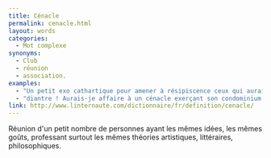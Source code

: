 ```yaml
---
title: Cénacle
permalink: cenacle.html
layout: words
categories:
  - Mot complexe
synonyms:
  - Club
  - réunion
  - association.
examples:
  - "Un petit exo cathartique pour amener à résipiscence ceux qui auraient fréquenté un cénacle de soudards dévoyés..."
  - "diantre ! Aurais-je affaire à un cénacle exerçant son condominium oligarchique ?"
link: http://www.linternaute.com/dictionnaire/fr/definition/cenacle/
---
```


Réunion d'un petit nombre de personnes ayant les mêmes idées, les mêmes goûts, professant surtout les mêmes théories artistiques, littéraires, philosophiques.

